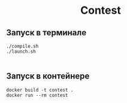 # <p align="center"> Contest </p>

## Запуск в терминале
```./compile.sh``` <br>
```./launch.sh```<br><br>

## Запуск в контейнере
```docker build -t contest .``` <br>
```docker run --rm contest```
